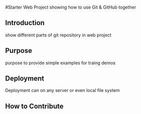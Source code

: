 #Starter Web Project
showing how to use Git & GitHub together
## Introduction
show different parts of git repository in web project
## Purpose
purpose to provide simple examples for traing demos
## Deployment
Deployment can on any server or even local file system
## How to Contribute
